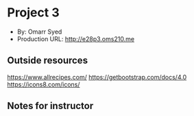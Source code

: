 # Project 3
+ By: Omarr Syed
+ Production URL: <http://e28p3.oms210.me>

## Outside resources
https://www.allrecipes.com/
https://getbootstrap.com/docs/4.0
https://icons8.com/icons/
## Notes for instructor
